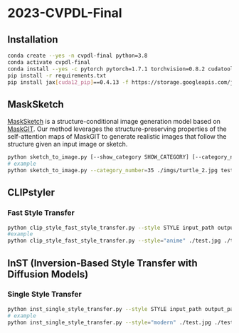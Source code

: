 # 2023-CVPDL-Final

## Installation

```sh
conda create --yes -n cvpdl-final python=3.8
conda activate cvpdl-final
conda install --yes -c pytorch pytorch=1.7.1 torchvision=0.8.2 cudatoolkit=11.0
pip install -r requirements.txt
pip install jax[cuda12_pip]==0.4.13 -f https://storage.googleapis.com/jax-releases/jax_cuda_releases.html
```

## MaskSketch

[MaskSketch](https://github.com/google-research/masksketch) is a structure-conditional image generation model based on [MaskGIT](https://github.com/google-research/maskgit). Our method leverages the structure-preserving properties of the self-attention maps of MaskGIT to generate realistic images that follow the structure given an input image or sketch.

```sh
python sketch_to_image.py [--show_category SHOW_CATEGORY] [--category_number CATEGORY_NUMBER] input_path output_path
# example
python sketch_to_image.py --category_number=35 ./imgs/turtle_2.jpg test.jpg
```

## CLIPstyler

### Fast Style Transfer

```sh
python clip_style_fast_style_transfer.py --style STYLE input_path output_path
#example
python clip_style_fast_style_transfer.py --style="anime" ./test.jpg ./test_clip_fast.jpg
```

## InST (Inversion-Based Style Transfer with Diffusion Models)

### Single Style Transfer

```sh
python inst_single_style_transfer.py --style STYLE input_path output_path
# example
python inst_single_style_transfer.py --style="modern" ./test.jpg ./test_inst_single.jpg
```
